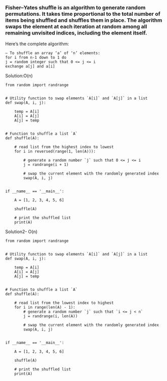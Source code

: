 ### Fisher–Yates shuffle is an algorithm to generate random permutations. It takes time proportional to the total number of items being shuffled and shuffles them in place. The algorithm swaps the element at each iteration at random among all remaining unvisited indices, including the element itself.

Here’s the complete algorithm:
```
— To shuffle an array ‘a’ of ‘n’ elements:
for i from n-1 down to 1 do    
j = random integer such that 0 <= j <= i    
exchange a[j] and a[i]
```
Solution:O(n)
```
from random import randrange
 
 
# Utility function to swap elements `A[i]` and `A[j]` in a list
def swap(A, i, j):
 
    temp = A[i]
    A[i] = A[j]
    A[j] = temp
 
 
# Function to shuffle a list `A`
def shuffle(A):
 
    # read list from the highest index to lowest
    for i in reversed(range(1, len(A))):
 
        # generate a random number `j` such that 0 <= j <= i
        j = randrange(i + 1)
 
        # swap the current element with the randomly generated index
        swap(A, i, j)
 
 
if __name__ == '__main__':
 
    A = [1, 2, 3, 4, 5, 6]
 
    shuffle(A)
 
    # print the shuffled list
    print(A)
```

Solution2- O(n)
```
from random import randrange
 
 
# Utility function to swap elements `A[i]` and `A[j]` in a list
def swap(A, i, j):
 
    temp = A[i]
    A[i] = A[j]
    A[j] = temp
 
 
# Function to shuffle a list `A`
def shuffle(A):
 
    # read list from the lowest index to highest
    for i in range(len(A) - 1):
        # generate a random number `j` such that `i <= j < n`
        j = randrange(i, len(A))
 
        # swap the current element with the randomly generated index
        swap(A, i, j)
 
 
if __name__ == '__main__':
 
    A = [1, 2, 3, 4, 5, 6]
 
    shuffle(A)
 
    # print the shuffled list
    print(A)
```